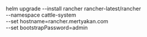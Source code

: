 helm upgrade --install rancher rancher-latest/rancher \
                                             --namespace cattle-system \
                                             --set hostname=rancher.mertyakan.com \
                                             --set bootstrapPassword=admin
